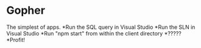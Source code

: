 # Gopher
The simplest of apps.
*Run the SQL query in Visual Studio
*Run the SLN in Visual Studio
*Run "npm start" from within the client directory
*?????
*Profit!
